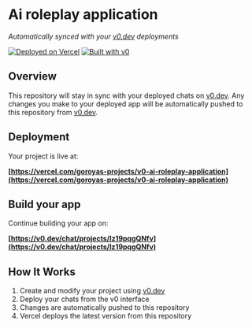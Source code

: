 # Ai roleplay application

*Automatically synced with your [v0.dev](https://v0.dev) deployments*

[![Deployed on Vercel](https://img.shields.io/badge/Deployed%20on-Vercel-black?style=for-the-badge&logo=vercel)](https://vercel.com/goroyas-projects/v0-ai-roleplay-application)
[![Built with v0](https://img.shields.io/badge/Built%20with-v0.dev-black?style=for-the-badge)](https://v0.dev/chat/projects/Iz19pqgQNfv)

## Overview

This repository will stay in sync with your deployed chats on [v0.dev](https://v0.dev).
Any changes you make to your deployed app will be automatically pushed to this repository from [v0.dev](https://v0.dev).

## Deployment

Your project is live at:

**[https://vercel.com/goroyas-projects/v0-ai-roleplay-application](https://vercel.com/goroyas-projects/v0-ai-roleplay-application)**

## Build your app

Continue building your app on:

**[https://v0.dev/chat/projects/Iz19pqgQNfv](https://v0.dev/chat/projects/Iz19pqgQNfv)**

## How It Works

1. Create and modify your project using [v0.dev](https://v0.dev)
2. Deploy your chats from the v0 interface
3. Changes are automatically pushed to this repository
4. Vercel deploys the latest version from this repository
